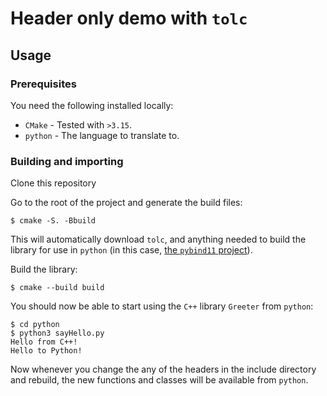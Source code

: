 # Header only demo with `tolc` #

## Usage ##

### Prerequisites ###

You need the following installed locally:

* `CMake` - Tested with `>3.15`.
* `python` - The language to translate to.

### Building and importing ###

Clone this repository

Go to the root of the project and generate the build files:

```shell
$ cmake -S. -Bbuild
```

This will automatically download `tolc`, and anything needed to build the library for use in `python` (in this case, [the `pybind11` project](https://github.com/pybind/pybind11)).

Build the library:

```shell
$ cmake --build build
```

You should now be able to start using the `C++` library `Greeter` from `python`:

```shell
$ cd python
$ python3 sayHello.py
Hello from C++!
Hello to Python!
```

Now whenever you change the any of the headers in the include directory and rebuild, the new functions and classes will be available from `python`.
